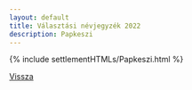 ```yaml
---
layout: default
title: Választási névjegyzék 2022
description: Papkeszi
---
```


{% include settlementHTMLs/Papkeszi.html %}

[Vissza](./)
